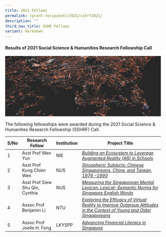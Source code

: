 ```yaml
---
title: 2021 Fellows
permalink: /grant-recipients/2021/sshrf2021/
description: ""
third_nav_title: SSHR Fellows
variant: markdown
---
```

#### **Results of 2021 Social Science & Humanities Research Fellowship Call**
![](/images/updates2cropped.jpg)

The following fellowships were awarded during the 2021 Social Science & Humanities Research Fellowship (SSHRF) Call. 


| S/No | Research Fellow | Institution |Project Title |
| -------- | -------- | -------- | -------- |
| 1 | Asst Prof Wen Yun | NIE |*[Building an Ecosystem to Leverage Augmented Reality (AR) in Schools](https://www.ssrc.edu.sg/projects-awarded/research-fellowships/wenyun2021/)*  |
| 2 |  Asst Prof Kung Chien Wen | NUS |*[Sinospheric Subjects: Chinese Singaporeans, China, and Taiwan, 1976 –1990](https://www.ssrc.edu.sg/projects/research-fellowships/chienwen2021/)*|
| 3 |  Asst Prof Siew Shu Qin, Cynthia | NUS |*[Measuring the Singaporean Mental Lexicon: Lexical-Semantic Norms for Singapore English Words](https://www.ssrc.edu.sg/projects-awarded/research-fellowships/cynthia2021/)*|
| 4 |  Assoc Prof Benjamin Li | NTU |*[Exploring the Efficacy of Virtual Reality to Improve Outgroup Attitudes in the Context of Young and Older Singaporeans](https://www.ssrc.edu.sg/projects/research-fellowships/ben2021/)*|
| 5 |  Assoc Prof Joelle H. Fong | LKYSPP |*[Advancing Financial Literacy in Singapore](https://www.ssrc.edu.sg/projects/research-fellowships/joelle2021/)*|